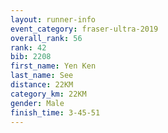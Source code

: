 ```yaml
---
layout: runner-info 
event_category: fraser-ultra-2019 
overall_rank: 56
rank: 42
bib: 2208
first_name: Yen Ken
last_name: See
distance: 22KM
category_km: 22KM
gender: Male
finish_time: 3-45-51
---
```

